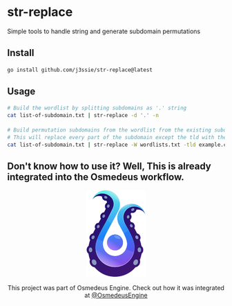 str-replace
=============================
Simple tools to handle string and generate subdomain permutations

## Install

```bash
go install github.com/j3ssie/str-replace@latest
```

## Usage

```bash
# Build the wordlist by splitting subdomains as '.' string
cat list-of-subdomain.txt | str-replace -d '.' -n

# Build permutation subdomains from the wordlist from the existing subdomains
# This will replace every part of the subdomain except the tld with the wordlist provided
cat list-of-subdomain.txt | str-replace -W wordlists.txt -tld example.com

```


## Don't know how to use it? Well, This is already integrated into the Osmedeus workflow.

<p align="center">
  <img alt="OsmedeusEngine" src="https://raw.githubusercontent.com/osmedeus/assets/main/logo-transparent.png" height="200" />
  <p align="center">
    This project was part of Osmedeus Engine. Check out how it was integrated at <a href="https://twitter.com/OsmedeusEngine">@OsmedeusEngine</a>
  </p>
</p>

